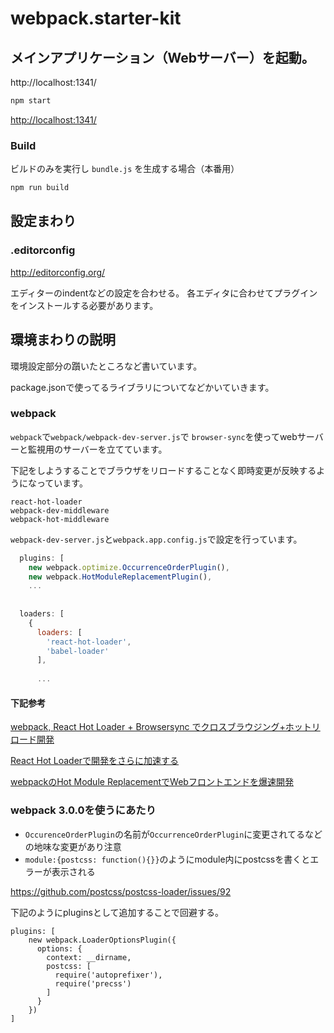 # webpack.starter-kit

## メインアプリケーション（Webサーバー）を起動。  
http://localhost:1341/  
  
```bash
npm start
```
[http://localhost:1341/](
http://localhost:1341/)

### Build

ビルドのみを実行し `bundle.js` を生成する場合（本番用）

```bash
npm run build
```


## 設定まわり

### .editorconfig
http://editorconfig.org/

エディターのindentなどの設定を合わせる。 
各エディタに合わせてプラグインをインストールする必要があります。


## 環境まわりの説明

環境設定部分の躓いたところなど書いています。

package.jsonで使ってるライブラリについてなどかいていきます。

### webpack

``webpack``で``webpack/webpack-dev-server.js``で
``browser-sync``を使ってwebサーバーと監視用のサーバーを立てています。

下記をしようすることでブラウザをリロードすることなく即時変更が反映するようになっています。

```
react-hot-loader
webpack-dev-middleware
webpack-hot-middleware
```

``webpack-dev-server.js``と``webpack.app.config.js``で設定を行っています。


```javascript:webpack.app.config.js
  plugins: [
    new webpack.optimize.OccurrenceOrderPlugin(),
    new webpack.HotModuleReplacementPlugin(),
    ...
    
    
  loaders: [
    {
      loaders: [
        'react-hot-loader',
        'babel-loader'
      ],
      
      ...
```

#### 下記参考
[webpack, React Hot Loader + Browsersync でクロスブラウジング+ホットリロード開発](http://uraway.hatenablog.com/entry/2016/03/25/034706)

[React Hot Loaderで開発をさらに加速する](https://blog.isao.co.jp/react-hot-loader/)

[webpackのHot Module ReplacementでWebフロントエンドを爆速開発](http://qiita.com/sergeant-wizard/items/60b557fc1c763f0a1531)

### webpack 3.0.0を使うにあたり
* ``OccurenceOrderPlugin``の名前が``OccurrenceOrderPlugin``に変更されてるなどの地味な変更があり注意
* ``module:{postcss: function(){}}``のようにmodule内にpostcssを書くとエラーが表示される

https://github.com/postcss/postcss-loader/issues/92

下記のようにpluginsとして追加することで回避する。

```
plugins: [
    new webpack.LoaderOptionsPlugin({
      options: {
        context: __dirname,
        postcss: [
          require('autoprefixer'),
          require('precss')
        ]
      }
    })
]
```
